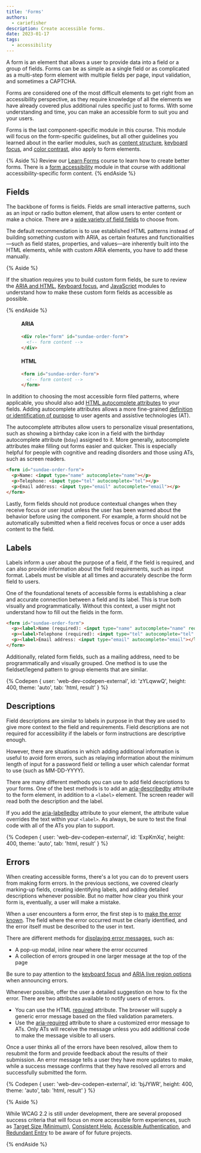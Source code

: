 ```yaml
---
title: 'Forms'
authors:
  - cariefisher
description: Create accessible forms.
date: 2023-01-17
tags:
  - accessibility
---
```


A form is an element that allows a user to provide data into a field or a group
of fields. Forms can be as simple as a single field or as complicated as a
multi-step form element with multiple fields per page, input validation, and
sometimes a CAPTCHA.

Forms are considered one of the most difficult elements to get right from an
accessibility perspective, as they require knowledge of all the elements we
have already covered plus additional rules specific just to forms. With some
understanding and time, you can make an accessible form to suit you and your
users.

Forms is the last component-specific module in this course. This module will
focus on the form-specific guidelines, but all other guidelines you learned
about in the earlier modules, such as
[content structure](/learn/accessibility/structure),
[keyboard focus](/learn/accessibility/focus), and
[color contrast](/learn/accessibility/color-contrast), also apply to form
elements.

{% Aside %}
Review our [Learn Forms](/learn/forms) course to learn how to create better
forms. There is a [form accessibility](/learn/forms/accessibility) module in
that course with additional accessibility-specific form content.
{% endAside %}


## Fields

The backbone of forms is fields. Fields are small interactive patterns, such as
an input or radio button element, that allow users to enter content or make a
choice. There are a [wide variety of field fields](/learn/forms/fields) to
choose from. 

The default recommendation is to use established HTML patterns instead of
building something custom with ARIA, as certain features and
functionalities—such as field states, properties, and values—are inherently
built into the HTML elements, while with custom ARIA elements, you have to add
these manually.

{% Aside %}

If the situation requires you to build custom form fields, be sure to review
the [ARIA and HTML](/learn/accessibility/aria-html),
[Keyboard focus](/learn/accessibility/focus), and
[JavaScript](/learn/accessibility/javascript) modules to understand how to make
these custom form fields as accessible as possible.

{% endAside %}

<div class="switcher">
<figure>
<h4>ARIA</h4>

```html
<div role="form" id="sundae-order-form">
  <!-- form content -->
</div>
```
</figure>

<figure>
<h4>HTML</h4>

```html
<form id="sundae-order-form">
  <!-- form content -->
</form>
```
</figure>
</div>


In addition to choosing the most accessible form filed patterns, where
applicable, you should also add
[HTML autocomplete attributes](https://developer.mozilla.org/docs/Web/HTML/Attributes/autocomplete)
to your fields. Adding autocomplete attributes allows a more fine-grained
[definition or identification of purpose](https://www.w3.org/TR/WCAG21/#input-purposes)
to user agents and assistive technologies (AT).

The autocomplete attributes allow users to personalize visual presentations,
such as showing a birthday cake icon in a field with the birthday autocomplete
attribute (`bday`) assigned to it. More generally, autocomplete attributes make
filling out forms easier and quicker. This is especially helpful for people
with cognitive and reading disorders and those using ATs, such as screen
readers.

```html
<form id="sundae-order-form">
  <p>Name: <input type="name" autocomplete="name"></p>
  <p>Telephone: <input type="tel" autocomplete="tel"></p>
  <p>Email address: <input type="email" autocomplete="email"></p>
</form>
```

Lastly, form fields should not produce contextual changes when they receive
focus or user input unless the user has been warned about the behavior before
using the component. For example, a form should not be automatically submitted
when a field receives focus or once a user adds content to the field.

## Labels

Labels inform a user about the purpose of a field, if the field is required,
and can also provide information about the field requirements, such as input
format. Labels must be visible at all times and accurately describe the form
field to users.

One of the foundational tenets of accessible forms is establishing a clear and
accurate connection between a field and its label. This is true both visually
and programmatically. Without this context, a user might not understand how to
fill out the fields in the form.

```html
<form id="sundae-order-form">
  <p><label>Name (required): <input type="name" autocomplete="name" required></label></p>
  <p><label>Telephone (required): <input type="tel" autocomplete="tel" required></label></p>
  <p><label>Email address: <input type="email" autocomplete="email"></label></p>
</form>
```

Additionally, related form fields, such as a mailing address, need to be
programmatically and visually grouped. One method is to use the fieldset/legend
pattern to group elements that are similar.

{% Codepen {
 user: 'web-dev-codepen-external',
 id: 'zYLqwwQ',
 height: 400,
 theme: 'auto',
 tab: 'html, result'
} %}


## Descriptions

Field descriptions are similar to labels in purpose in that they are used to
give more context to the field and requirements. Field descriptions are not
required for accessibility if the labels or form instructions are descriptive
enough.

However, there are situations in which adding additional information is useful
to avoid form errors, such as relaying information about the minimum length of
input for a password field or telling a user which calendar format to use (such
as MM-DD-YYYY).

There are many different methods you can use to add field descriptions to your
forms. One of the best methods is to add an
[aria-describedby](https://developer.mozilla.org/docs/Web/Accessibility/ARIA/Attributes/aria-describedby)
attribute to the form element, in addition to a `<label>` element. The screen
reader will read both the description and the label.

If you add the
[aria-labelledby](https://developer.mozilla.org/docs/Web/Accessibility/ARIA/Attributes/aria-labelledby)
attribute to your element, the attribute value overrides the text within your
`<label>`. As always, be sure to test the final code with all of the ATs you
plan to support.

{% Codepen {
 user: 'web-dev-codepen-external',
 id: 'ExpKmXq',
 height: 400,
 theme: 'auto',
 tab: 'html, result'
} %}


## Errors

When creating accessible forms, there's a lot you can do to prevent users from
making form errors. In the previous sections, we covered clearly marking-up
fields, creating identifying labels, and adding detailed descriptions whenever
possible. But no matter how clear you think your form is, eventually, a user
will make a mistake.

When a user encounters a form error, the first step is to
[make the error known](https://www.w3.org/WAI/tutorials/forms/notifications).
The field where the error occurred must be clearly identified, and the error
itself must be described to the user in text.

There are different methods for [displaying error
messages](https://webaim.org/techniques/formvalidation/#error), such as:

* A pop-up modal, inline near where the error occurred
* A collection of errors grouped in one larger message at the top of the page

Be sure to pay attention to the [keyboard focus](/learn/accessibility/focus)
and [ARIA live region options](https://developer.mozilla.org/docs/Web/Accessibility/ARIA/ARIA_Live_Regions)
when announcing errors.

Whenever possible, offer the user a detailed suggestion on how to fix the
error. There are two attributes available to notify users of errors.

* You can use the HTML [required](https://developer.mozilla.org/docs/Web/HTML/Attributes/required) attribute. The browser will supply a generic error message based on the filed validation parameters.
* Use the [aria-required](https://developer.mozilla.org/docs/Web/Accessibility/ARIA/Attributes/aria-required) attribute to share a customized error message to ATs. Only ATs will receive the message unless you add additional code to make the message visible to all users. 

Once a user thinks all of the errors have been resolved, allow them to resubmit
the form and provide feedback about the results of their submission. An error
message tells a user they have more updates to make, while a success message
confirms that they have resolved all errors and successfully submitted the form.

{% Codepen {
 user: 'web-dev-codepen-external',
 id: 'bjJYWR',
 height: 400,
 theme: 'auto',
 tab: 'html, result'
} %}

{% Aside %}

While WCAG 2.2 is still under development, there are several proposed success
criteria that will focus on more accessible form experiences, such as
[Target Size (Minimum)](https://www.w3.org/TR/WCAG22/#target-size-minimum),
[Consistent Help](https://www.w3.org/TR/WCAG22/#consistent-help),
[Accessible Authentication](https://www.w3.org/TR/WCAG22/#accessible-authentication),
and [Redundant Entry](https://www.w3.org/TR/WCAG22/#redundant-entry) to be
aware of for future projects.

{% endAside %}
